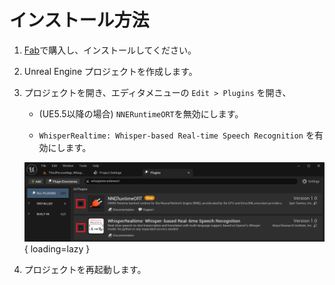 # インストール方法

1. [Fab](https://www.fab.com/listings/86ece157-4a33-4f84-b215-01e8dbf4d090)で購入し、インストールしてください。
2. Unreal Engine プロジェクトを作成します。
3. プロジェクトを開き、エディタメニューの `Edit > Plugins` を開き、

    - (UE5.5以降の場合) `NNERuntimeORT`を無効にします。

    - `WhisperRealtime: Whisper-based Real-time Speech Recognition` を有効にします。

    ![](images/plugins.png){ loading=lazy }

4. プロジェクトを再起動します。

<!-- !!! Warning "Install to Linux"
    Since the Epic Games Launcher is not provided for Linux, you need to copy the plugin manually from Windows.
    
    1. On Windows, install the plugin from Epic Games Launcher.
    2. On Linux, create a project.
    3. Copy the plugin from the UE4 plugin folder on Windows to the project directory on Linux.
        - Copy from: <*UE4 installation folder on Windows*\>\Engine\Plugins\Marketplace\WhisperBasedRealtimeSpeechRecognition
        - Copy to: <*directory containing the .uporject created on Linux*>/Plugins/WhisperBasedRealtimeSpeechRecognition
    4. Recreate the following symbolic links:
        - WhisperBasedRealtimeSpeechRecognition/Source/ThirdParty/onnxruntime-linux-1.13.1/lib
            - libnvonnxparser.so
            - libnvonnxparser.so.8 -->
